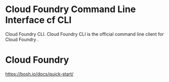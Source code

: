 # Cloud Foundry Command Line Interface cf CLI
Cloud Foundry CLI. Cloud Foundry CLI is the official command line client for Cloud Foundry .

# Cloud Foundry

https://bosh.io/docs/quick-start/
